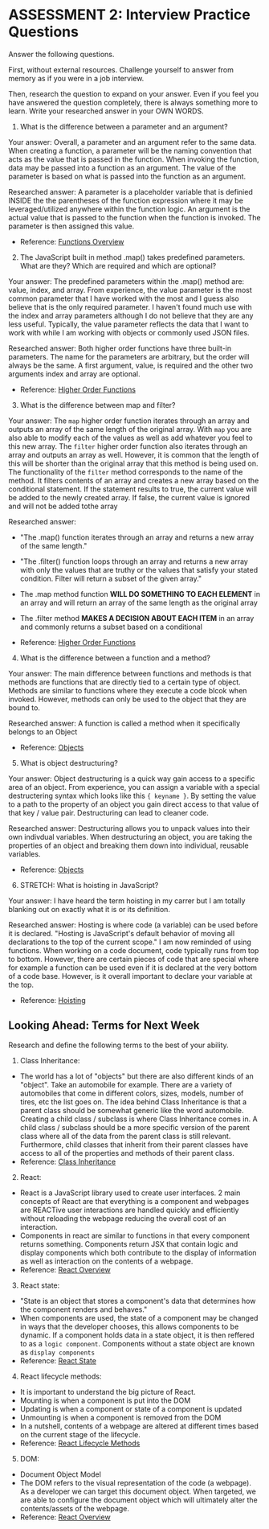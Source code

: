 # ASSESSMENT 2: Interview Practice Questions

Answer the following questions.

First, without external resources. Challenge yourself to answer from memory as if you were in a job interview.

Then, research the question to expand on your answer. Even if you feel you have answered the question completely, there is always something more to learn. Write your researched answer in your OWN WORDS.

1. What is the difference between a parameter and an argument?

  Your answer: Overall, a parameter and an argument refer to the same data. When creating a function, a parameter will be the naming convention that acts as the value that is passed in the function. When invoking the function, data may be passed into a function as an argument. The value of the parameter is based on what is passed into the function as an argument. 

  Researched answer: A parameter is a placeholder variable that is definied INSIDE the the parentheses of the function expression  where it may be leveraged/utilized anywhere within the function logic. An argument is the actual value that is passed to the function when the function is invoked. The parameter is then assigned this value.

  - Reference: [Functions Overview](https://github.com/learn-academy-2022-charlie/Syllabus/blob/main/javascript/functions.md)



2. The JavaScript built in method .map() takes predefined parameters. What are they? Which are required and which are optional?

  Your answer: The predefined parameters within the .map() method are: value, index, and array. From experience, the value parameter is the most common parameter that I have worked with the most and I guess also believe that is the only required parameter. I haven't found much use with the index and array parameters although I do not believe that they are any less useful. Typically, the value parameter reflects the data that I want to work with while I am working with objects or commonly used JSON files.

  Researched answer: Both higher order functions have three built-in parameters. The name for the parameters are arbitrary, but the order will always be the same. A first argument, value, is required and the other two arguments index and array are optional.

  - Reference: [Higher Order Functions](https://github.com/learn-academy-2022-charlie/Syllabus/blob/main/javascript/higher-order-functions.md)



3. What is the difference between map and filter?

  Your answer: The `map` higher order function iterates through an array and outputs an array of the same length of the original array. With `map` you are also able to modify each of the values as well as add whatever you feel to this new array. The `filter` higher order function also iterates through an array and outputs an array as well. However, it is common that the length of this will be shorter than the original array that this method is being used on. The functionality of the `filter` method corresponds to the name of the method. It filters contents of an array and creates a new array based on the conditional statement. If the statement results to true, the current value will be added to the newly created array. If false, the current value is ignored and will not be added tothe array

  Researched answer:
  - "The .map() function iterates through an array and returns a new array of the same length."
  - "The .filter() function loops through an array and returns a new array with only the values that are truthy or the values that satisfy your stated condition. Filter will return a subset of the given array."
  - The .map method function **WILL DO SOMETHING TO EACH ELEMENT** in an array and will return an array of the same length as the original array
  - The .filter method **MAKES A DECISION ABOUT EACH ITEM** in an array and commonly returns a subset based on a conditional
  
  - Reference: [Higher Order Functions](https://github.com/learn-academy-2022-charlie/Syllabus/blob/main/javascript/higher-order-functions.md)




4. What is the difference between a function and a method?

  Your answer: The main difference between functions and methods is that methods are functions that are directly tied to a certain type of object. Methods are similar to functions where they execute a code blcok when invoked. However, methods can only be used to the object that they are bound to.

  Researched answer: A function is called a method when it specifically belongs to an Object

  - Reference: [Objects](https://github.com/learn-academy-2022-charlie/Syllabus/blob/main/javascript/objects.md)

  



5. What is object destructuring?

  Your answer: Object destructuring is a quick way gain access to a specific area of an object. From experience, you can assign a variable with a special destructering syntax which looks like this `{ keyname }`. By setting the value to a path to the property of an object you gain direct access to that value of that key / value pair. Destructuring can lead to cleaner code.

  Researched answer: Destructuring allows you to unpack values into their own indivdual variables. When destructuring an object, you are taking the properties of an object and breaking them down into individual, reusable variables.

  - Reference: [Objects](https://github.com/learn-academy-2022-charlie/Syllabus/blob/main/javascript/objects.md)



6. STRETCH: What is hoisting in JavaScript?

  Your answer: I have heard the term hoisting in my carrer but I am totally blanking out on exactly what it is or its definition.

  Researched answer: Hosting is where code (a variable) can be used before it is declared. "Hosting is JavaScript's default behavior of moving all declarations to the top of the current scope." I am now reminded of using functions. When working on a code document, code typically runs from top to bottom. However, there are certain pieces of code that are special where for example a function can be used even if it is declared at the very bottom of a code base. However, is it overall important to declare your variable at the top.

  - Reference: [Hoisting](https://www.w3schools.com/js/js_hoisting.asp)


## Looking Ahead: Terms for Next Week

Research and define the following terms to the best of your ability.

1. Class Inheritance:
- The world has a lot of "objects" but there are also different kinds of an "object". Take an automobile for example. There are a variety of automobiles that come in different colors, sizes, models, number of tires, etc the list goes on. The idea behind Class Inheritance is that a parent class should be somewhat generic like the word automobile. Creating a child class / subclass is where Class Inheritance comes in. A child class / subclass should be a more specific version of the parent class where all of the data from the parent class is still relevant. Furthermore, child classes that inherit from their parent classes have access to all of the properties and methods of their parent class.
- Reference: [Class Inheritance](https://github.com/learn-academy-2022-charlie/Syllabus/blob/main/javascript/class-inheritance.md)

2. React:
- React is a JavaScript library used to create user interfaces. 2 main concepts of React are that everything is a component and webpages are REACTive user interactions are handled quickly and efficiently without reloading the webpage reducing the overall cost of an interaction.
- Components in react are similar to functions in that every component returns something. Components return JSX that contain logic and display components which both contribute to the display of information as well as interaction on the contents of a webpage.
- Reference: [React Overview](https://github.com/learn-academy-2022-charlie/Syllabus/blob/main/react/intro.md)

3. React state:
- "State is an object that stores a component's data that determines how the component renders and behaves."
- When components are used, the state of a component may be changed in ways that the developer chooses, this allows components to be dynamic. If a component holds data in a state object, it is then reffered to as a `logic component`. Components without a state object are known as `display components`
- Reference: [React State](https://github.com/learn-academy-2022-charlie/Syllabus/blob/main/react/state.md)

4. React lifecycle methods:
- It is important to understand the big picture of React.
- Mounting is when a component is put into the DOM
- Updating is when a component or state of a component is updated
- Unmounting is when a component is removed from the DOM
- In a nutshell, contents of a webpage are altered at different times based on the current stage of the lifecycle.
- Reference: [React Lifecycle Methods](https://github.com/learn-academy-2022-charlie/Syllabus/blob/main/react/component-lifecycle.md)

5. DOM:
- Document Object Model
- The DOM refers to the visual representation of the code (a webpage). As a developer we can target this document object. When targeted, we are able to configure the document object which will ultimately alter the contents/assets of the webpage.
- Reference: [React Overview](https://github.com/learn-academy-2022-charlie/Syllabus/blob/main/react/intro.md)

